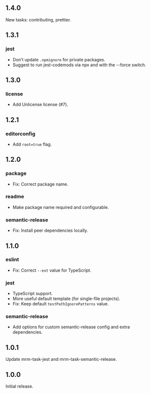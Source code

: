 ## 1.4.0

New tasks: contributing, prettier.

## 1.3.1

### jest

* Don’t update `.npmignore` for private packages.
* Suggest to run jest-codemods via npx and with the --force switch.

## 1.3.0

### license

* Add Unlicense license (#7).

## 1.2.1

### editorconfig

* Add `root=true` flag.

## 1.2.0

### package

* Fix: Correct package name.

### readme

* Make package name required and configurable.

### semantic-release

* Fix: Install peer dependencies locally.

## 1.1.0

### eslint

* Fix: Correct `--ext` value for TypeScript.

### jest

* TypeScript support.
* More useful default template (for single-file projects).
* Fix: Keep default `testPathIgnorePatterns` value.

### semantic-release

* Add options for custom semantic-release config and extra dependencies.

## 1.0.1

Update mrm-task-jest and mrm-task-semantic-release.

## 1.0.0

Initial release.
